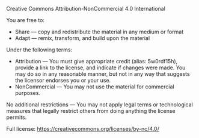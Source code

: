 Creative Commons Attribution-NonCommercial 4.0 International

You are free to:
- Share — copy and redistribute the material in any medium or format
- Adapt — remix, transform, and build upon the material

Under the following terms:

- Attribution — You must give appropriate credit (alias: 5w0rdf15h), provide a link to the license, and indicate if changes were made. You may do so in any reasonable manner, but not in any way that suggests the licensor endorses you or your use.
- NonCommercial — You may not use the material for commercial purposes.

No additional restrictions — You may not apply legal terms or technological measures that legally restrict others from doing anything the license permits.

Full license: https://creativecommons.org/licenses/by-nc/4.0/

